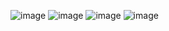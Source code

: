 ![image](https://github.com/TheYoBots/DV/assets/73843275/1bb40bb3-1da8-4643-a252-3c7a77a20272)
![image](https://github.com/TheYoBots/DV/assets/73843275/a55469f1-faf0-4a27-aca4-aeca17d3b217)
![image](https://github.com/TheYoBots/DV/assets/73843275/7e2b2c23-b262-4695-9d8a-aea3e40fe9b5)
![image](https://github.com/TheYoBots/DV/assets/73843275/42ff40b6-cdbe-42e4-804b-a83e0d5a5712)
